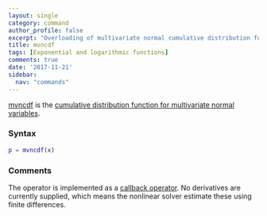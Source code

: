 ```yaml
---
layout: single
category: command
author_profile: false
excerpt: "Overloading of multivariate normal cumulative distribution function"
title: mvncdf
tags: [Exponential and logarithmic functions]
comments: true
date: '2017-11-21'
sidebar:
  nav: "commands"
---
```


[mvncdf](/command/mvncdf) is the [cumulative distribution function for multivariate normal variables](https://en.wikipedia.org/wiki/Multivariate_normal_distribution#Cumulative_distribution_function).

### Syntax
````matlab
p = mvncdf(x)
````

### Comments

The operator  is implemented as a [callback operator](/tutorial/nonlinearoperatorscallback). No derivatives are currently supplied, which means the nonlinear solver estimate these using finite differences.
